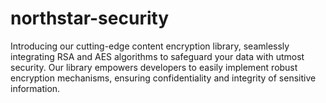 # northstar-security
Introducing our cutting-edge content encryption library, seamlessly integrating RSA and AES algorithms to safeguard your data with utmost security. Our library empowers developers to easily implement robust encryption mechanisms, ensuring confidentiality and integrity of sensitive information.
